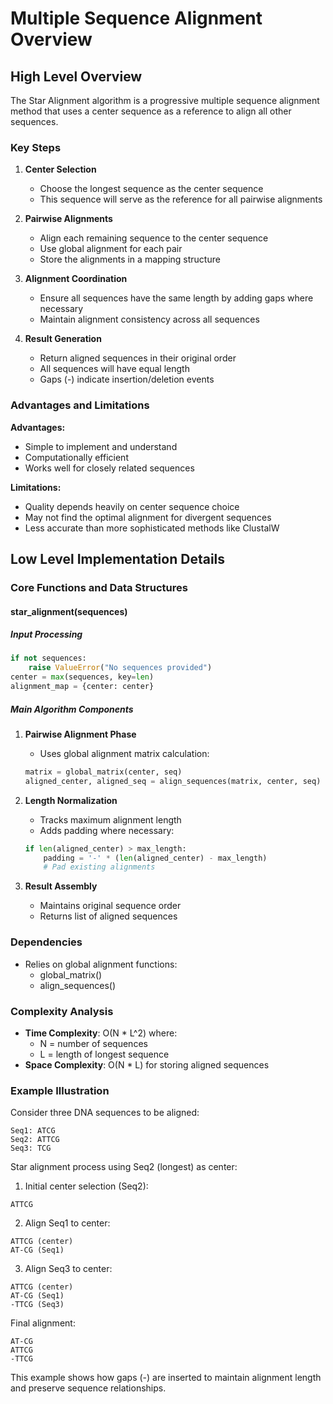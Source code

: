 # Multiple Sequence Alignment Overview

## High Level Overview

The Star Alignment algorithm is a progressive multiple sequence alignment method that uses a center sequence as a reference to align all other sequences.


### Key Steps

1. **Center Selection**
   - Choose the longest sequence as the center sequence
   - This sequence will serve as the reference for all pairwise alignments

2. **Pairwise Alignments**
   - Align each remaining sequence to the center sequence
   - Use global alignment for each pair
   - Store the alignments in a mapping structure

3. **Alignment Coordination**
   - Ensure all sequences have the same length by adding gaps where necessary
   - Maintain alignment consistency across all sequences

4. **Result Generation**
   - Return aligned sequences in their original order
   - All sequences will have equal length
   - Gaps (-) indicate insertion/deletion events

### Advantages and Limitations

**Advantages:**
- Simple to implement and understand
- Computationally efficient
- Works well for closely related sequences

**Limitations:**
- Quality depends heavily on center sequence choice
- May not find the optimal alignment for divergent sequences
- Less accurate than more sophisticated methods like ClustalW

## Low Level Implementation Details

### Core Functions and Data Structures

#### star_alignment(sequences)

##### Input Processing
```python
if not sequences:
    raise ValueError("No sequences provided")
center = max(sequences, key=len)
alignment_map = {center: center}
```

##### Main Algorithm Components

1. **Pairwise Alignment Phase**
   - Uses global alignment matrix calculation:
   ```python
   matrix = global_matrix(center, seq)
   aligned_center, aligned_seq = align_sequences(matrix, center, seq)
   ```

2. **Length Normalization**
   - Tracks maximum alignment length
   - Adds padding where necessary:
   ```python
   if len(aligned_center) > max_length:
       padding = '-' * (len(aligned_center) - max_length)
       # Pad existing alignments
   ```

3. **Result Assembly**
   - Maintains original sequence order
   - Returns list of aligned sequences

### Dependencies

- Relies on global alignment functions:
  - global_matrix()
  - align_sequences()

### Complexity Analysis
- **Time Complexity**: O(N * L^2) where:
  - N = number of sequences
  - L = length of longest sequence
- **Space Complexity**: O(N * L) for storing aligned sequences

### Example Illustration

Consider three DNA sequences to be aligned:
```
Seq1: ATCG
Seq2: ATTCG
Seq3: TCG
```

Star alignment process using Seq2 (longest) as center:

1. Initial center selection (Seq2):
```
ATTCG
```

2. Align Seq1 to center:
```
ATTCG (center)
AT-CG (Seq1)
```

3. Align Seq3 to center:
```
ATTCG (center)
AT-CG (Seq1)
-TTCG (Seq3)
```

Final alignment:
```
AT-CG
ATTCG
-TTCG
```

This example shows how gaps (-) are inserted to maintain alignment length and preserve sequence relationships.
